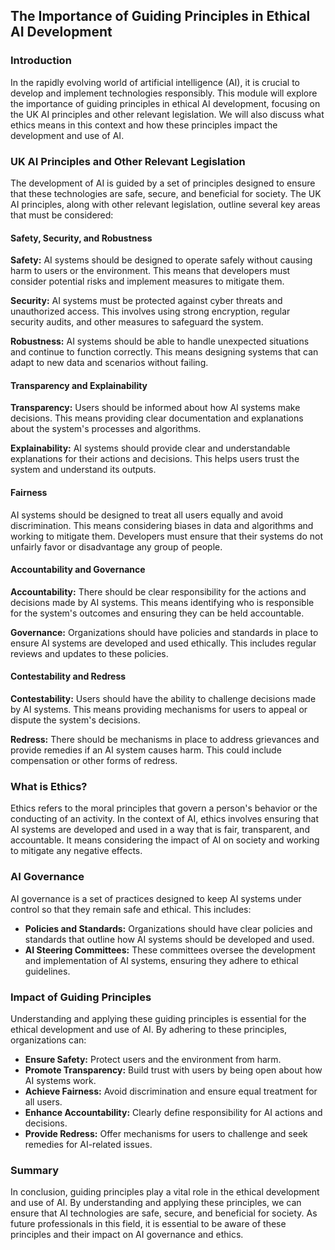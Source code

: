 ## The Importance of Guiding Principles in Ethical AI Development

### Introduction

In the rapidly evolving world of artificial intelligence (AI), it is crucial to develop and implement technologies responsibly. This module will explore the importance of guiding principles in ethical AI development, focusing on the UK AI principles and other relevant legislation. We will also discuss what ethics means in this context and how these principles impact the development and use of AI.

### UK AI Principles and Other Relevant Legislation

The development of AI is guided by a set of principles designed to ensure that these technologies are safe, secure, and beneficial for society. The UK AI principles, along with other relevant legislation, outline several key areas that must be considered:

#### Safety, Security, and Robustness

**Safety:** AI systems should be designed to operate safely without causing harm to users or the environment. This means that developers must consider potential risks and implement measures to mitigate them.

**Security:** AI systems must be protected against cyber threats and unauthorized access. This involves using strong encryption, regular security audits, and other measures to safeguard the system.

**Robustness:** AI systems should be able to handle unexpected situations and continue to function correctly. This means designing systems that can adapt to new data and scenarios without failing.

#### Transparency and Explainability

**Transparency:** Users should be informed about how AI systems make decisions. This means providing clear documentation and explanations about the system's processes and algorithms.

**Explainability:** AI systems should provide clear and understandable explanations for their actions and decisions. This helps users trust the system and understand its outputs.

#### Fairness

AI systems should be designed to treat all users equally and avoid discrimination. This means considering biases in data and algorithms and working to mitigate them. Developers must ensure that their systems do not unfairly favor or disadvantage any group of people.

#### Accountability and Governance

**Accountability:** There should be clear responsibility for the actions and decisions made by AI systems. This means identifying who is responsible for the system's outcomes and ensuring they can be held accountable.

**Governance:** Organizations should have policies and standards in place to ensure AI systems are developed and used ethically. This includes regular reviews and updates to these policies.

#### Contestability and Redress

**Contestability:** Users should have the ability to challenge decisions made by AI systems. This means providing mechanisms for users to appeal or dispute the system's decisions.

**Redress:** There should be mechanisms in place to address grievances and provide remedies if an AI system causes harm. This could include compensation or other forms of redress.

### What is Ethics?

Ethics refers to the moral principles that govern a person's behavior or the conducting of an activity. In the context of AI, ethics involves ensuring that AI systems are developed and used in a way that is fair, transparent, and accountable. It means considering the impact of AI on society and working to mitigate any negative effects.

### AI Governance

AI governance is a set of practices designed to keep AI systems under control so that they remain safe and ethical. This includes:

- **Policies and Standards:** Organizations should have clear policies and standards that outline how AI systems should be developed and used.
- **AI Steering Committees:** These committees oversee the development and implementation of AI systems, ensuring they adhere to ethical guidelines.

### Impact of Guiding Principles

Understanding and applying these guiding principles is essential for the ethical development and use of AI. By adhering to these principles, organizations can:

- **Ensure Safety:** Protect users and the environment from harm.
- **Promote Transparency:** Build trust with users by being open about how AI systems work.
- **Achieve Fairness:** Avoid discrimination and ensure equal treatment for all users.
- **Enhance Accountability:** Clearly define responsibility for AI actions and decisions.
- **Provide Redress:** Offer mechanisms for users to challenge and seek remedies for AI-related issues.

### Summary

In conclusion, guiding principles play a vital role in the ethical development and use of AI. By understanding and applying these principles, we can ensure that AI technologies are safe, secure, and beneficial for society. As future professionals in this field, it is essential to be aware of these principles and their impact on AI governance and ethics.